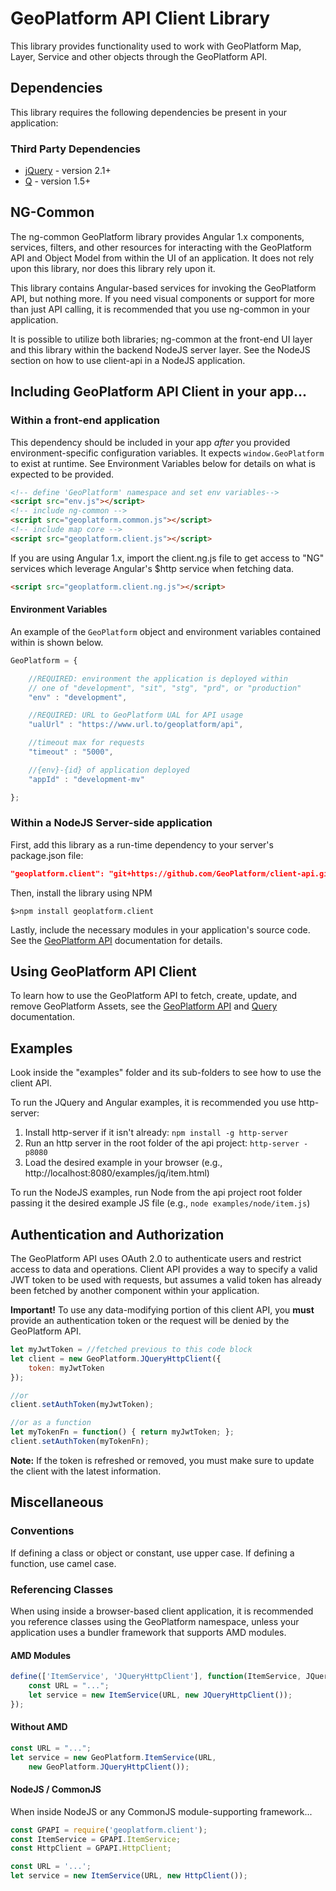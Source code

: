# GeoPlatform API Client Library
This library provides functionality used to work with GeoPlatform Map, Layer,
Service and other objects through the GeoPlatform API.

## Dependencies
This library requires the following dependencies be present in your application:

### Third Party Dependencies

- [jQuery](https://cdnjs.cloudflare.com/ajax/libs/jquery/2.2.4/jquery.min.js) - version 2.1+
- [Q](https://cdnjs.cloudflare.com/ajax/libs/q.js/1.5.1/q.js) - version 1.5+


## NG-Common
The ng-common GeoPlatform library provides Angular 1.x components, services,
filters, and other resources for interacting with the GeoPlatform API and Object Model
from within the UI of an application. It does not rely upon this library,
nor does this library rely upon it.

This library contains Angular-based services for invoking the GeoPlatform API,
but nothing more. If you need visual components or support for more than just
API calling, it is recommended that you use ng-common in your application.

It is possible to utilize both libraries; ng-common at the front-end UI layer and
this library within the backend NodeJS server layer. See the NodeJS section on how
to use client-api in a NodeJS application.


## Including GeoPlatform API Client in your app...

### Within a front-end application
This dependency should be included in your app _after_ you provided environment-specific
configuration variables. It expects `window.GeoPlatform` to exist at runtime.
See Environment Variables below for details on what is expected to be provided.

```html
<!-- define 'GeoPlatform' namespace and set env variables-->
<script src="env.js"></script>
<!-- include ng-common -->
<script src="geoplatform.common.js"></script>
<!-- include map core -->
<script src="geoplatform.client.js"></script>
```

If you are using Angular 1.x, import the client.ng.js file to get access to
"NG" services which leverage Angular's $http service when fetching data.

```html
<script src="geoplatform.client.ng.js"></script>
```

#### Environment Variables
An example of the `GeoPlatform` object and environment variables contained
within is shown below.

```javascript
GeoPlatform = {

    //REQUIRED: environment the application is deployed within
    // one of "development", "sit", "stg", "prd", or "production"
    "env" : "development",

    //REQUIRED: URL to GeoPlatform UAL for API usage
    "ualUrl" : "https://www.url.to/geoplatform/api",

    //timeout max for requests
    "timeout" : "5000",

    //{env}-{id} of application deployed
    "appId" : "development-mv"

};
```


### Within a NodeJS Server-side application

First, add this library as a run-time dependency to your server's package.json file:

```json
"geoplatform.client": "git+https://github.com/GeoPlatform/client-api.git",
```

Then, install the library using NPM

```
$>npm install geoplatform.client
```

Lastly, include the necessary modules in your application's source code. See the [GeoPlatform API](api.md) documentation for details.


## Using GeoPlatform API Client
To learn how to use the GeoPlatform API to fetch, create, update, and remove
GeoPlatform Assets, see the [GeoPlatform API](api.md) and [Query](query.md) documentation.


## Examples

Look inside the "examples" folder and its sub-folders to see how to use the client API.

To run the JQuery and Angular examples, it is recommended you use http-server:

1. Install http-server if it isn't already: `npm install -g http-server`
2. Run an http server in the root folder of the api project: `http-server -p8080`
3. Load the desired example in your browser (e.g., http://localhost:8080/examples/jq/item.html)

To run the NodeJS examples, run Node from the api project root folder passing it
the desired example JS file (e.g., `node examples/node/item.js`)


## Authentication and Authorization
The GeoPlatform API uses OAuth 2.0 to authenticate users and restrict access to data and operations.
Client API provides a way to specify a valid JWT token to be used with requests, but assumes a
valid token has already been fetched by another component within your application.

__Important!__ To use any data-modifying portion of this client API, you __must__ provide
an authentication token or the request will be denied by the GeoPlatform API.


```javascript
let myJwtToken = //fetched previous to this code block
let client = new GeoPlatform.JQueryHttpClient({
    token: myJwtToken
});

//or
client.setAuthToken(myJwtToken);

//or as a function
let myTokenFn = function() { return myJwtToken; };
client.setAuthToken(myTokenFn);
```

__Note:__ If the token is refreshed or removed, you must make sure to update the client
with the latest information.


## Miscellaneous

### Conventions
If defining a class or object or constant, use upper case. If defining a function,
use camel case.

### Referencing Classes
When using inside a browser-based client application, it is recommended you reference
classes using the GeoPlatform namespace, unless your application uses a bundler
framework that supports AMD modules.

#### AMD Modules
```javascript
define(['ItemService', 'JQueryHttpClient'], function(ItemService, JQueryHttpClient) {
    const URL = "...";
    let service = new ItemService(URL, new JQueryHttpClient());
});
```

#### Without AMD
```javascript
const URL = "...";
let service = new GeoPlatform.ItemService(URL,
    new GeoPlatform.JQueryHttpClient());
```

#### NodeJS / CommonJS
When inside NodeJS or any CommonJS module-supporting framework...

```javascript
const GPAPI = require('geoplatform.client');
const ItemService = GPAPI.ItemService;
const HttpClient = GPAPI.HttpClient;

const URL = '...';
let service = new ItemService(URL, new HttpClient());
```
